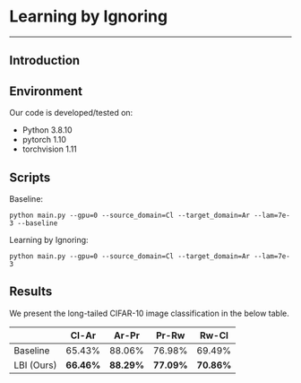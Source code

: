 # Learning by Ignoring
---
## Introduction


## Environment
Our code is developed/tested on:

- Python 3.8.10
- pytorch 1.10
- torchvision 1.11

## Scripts
Baseline:
```
python main.py --gpu=0 --source_domain=Cl --target_domain=Ar --lam=7e-3 --baseline
```
Learning by Ignoring:
```
python main.py --gpu=0 --source_domain=Cl --target_domain=Ar --lam=7e-3
```

## Results
We present the long-tailed CIFAR-10 image classification in the below table.

|            | Cl-Ar  | Ar-Pr  | Pr-Rw  | Rw-Cl  |
|------------|--------|--------|--------|--------|
| Baseline   | 65.43% | 88.06% | 76.98% | 69.49% |
| LBI (Ours) | **66.46%** | **88.29%** | **77.09%** | **70.86%** |